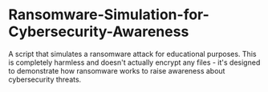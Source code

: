 # Ransomware-Simulation-for-Cybersecurity-Awareness
A script that simulates a ransomware attack for educational purposes. This is completely harmless and doesn't actually encrypt any files - it's designed to demonstrate how ransomware works to raise awareness about cybersecurity threats.
